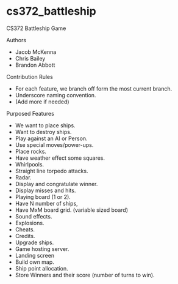 # cs372_battleship
CS372 Battleship Game 

Authors
- Jacob McKenna
- Chris Bailey
- Brandon Abbott

Contribution Rules
- For each feature, we branch off form the most current branch.
- Underscore naming convention.
- (Add more if needed)


Purposed Features
- We want to place ships.
- Want to destroy ships.
- Play against an AI or Person.
- Use special moves/power-ups. 
- Place rocks.
- Have weather effect some squares.
- Whirlpools.
- Straight line torpedo attacks.
- Radar.
- Display and congratulate winner.
- Display misses and hits.
- Playing board (1 or 2).
- Have N number of ships, 
- Have MxM board grid. (variable sized board)
- Sound effects. 
- Explosions.
- Cheats.
- Credits.
- Upgrade ships.
- Game hosting server.
- Landing screen
- Build own map.
- Ship point allocation.
- Store Winners and their score (number of turns to win).


